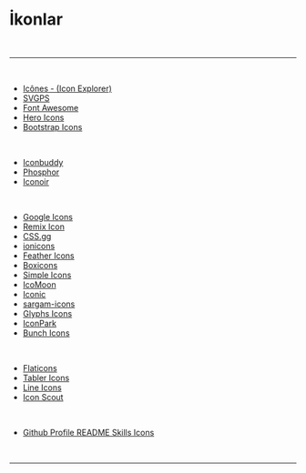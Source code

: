 # İkonlar

<br>

---

<br>

- [Icônes - (Icon Explorer)](https://icones.js.org/)
- [SVGPS](https://svgps.app/)
- [Font Awesome](https://fontawesome.com/)
- [Hero Icons](https://heroicons.com/)
- [Bootstrap Icons](https://icons.getbootstrap.com/)

<br>

- [Iconbuddy](https://iconbuddy.app/)
- [Phosphor](https://phosphoricons.com/)
- [Iconoir](https://iconoir.com/)

<br>

- [Google Icons](https://fonts.google.com/icons)
- [Remix Icon](https://remixicon.com/)
- [CSS.gg](https://css.gg/)
- [ionicons](https://ionic.io/ionicons)
- [Feather Icons](https://feathericons.com/)
- [Boxicons](https://boxicons.com/)
- [Simple Icons](https://simpleicons.org/)
- [IcoMoon](https://icomoon.io/#icons)
- [Iconic](https://iconic.app/)
- [sargam-icons](https://sargamicons.com/)
- [Glyphs Icons](https://glyphs.fyi/dir)
- [IconPark](https://iconpark.oceanengine.com/official)
- [Bunch Icons](https://www.bunchof.design/)

<br>

- [Flaticons](https://www.flaticon.com/)
- [Tabler Icons](https://tablericons.com/)
- [Line Icons](https://lineicons.com/icons/)
- [Icon Scout](https://iconscout.com/)

<br>

- [Github Profile README Skills Icons](https://skillicons.dev/)

<br>

---

